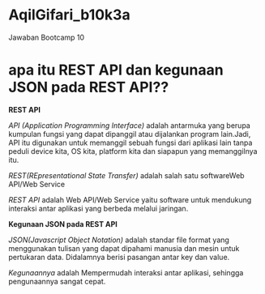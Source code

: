 # AqilGifari_b10k3a
Jawaban Bootcamp 10

# apa itu REST API dan kegunaan JSON pada REST API??
**REST API**

*API (Application Programming Interface)* adalah  antarmuka yang berupa kumpulan fungsi yang dapat dipanggil atau dijalankan program lain.Jadi, API itu digunakan untuk memanggil sebuah fungsi dari aplikasi lain tanpa peduli device kita, OS kita, platform kita dan siapapun yang memanggilnya itu.

*REST(REpresentational State Transfer)* adalah salah satu softwareWeb API/Web Service

*REST API* adalah Web API/Web Service yaitu software untuk mendukung interaksi antar aplikasi yang berbeda melalui jaringan.

**Kegunaan JSON pada REST API**

*JSON(Javascript Object Notation)* adalah standar file format yang menggunakan tulisan yang dapat dipahami manusia dan mesin untuk pertukaran data. Didalamnya berisi pasangan antar key dan value.

*Kegunaannya* adalah Mempermudah interaksi antar aplikasi, sehingga pengunaannya sangat cepat.

